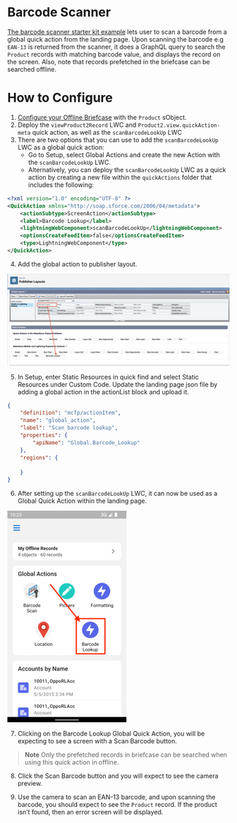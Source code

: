 # Barcode Scanner

[The barcode scanner starter kit example](../force-app/main/default/lwc/scanBarcodeLookUp/) lets user to scan a barcode from a global quick action from the landing page. Upon scanning the barcode e.g `EAN-13` is returned from the scanner, it does a GraphQL query to search the `Product` records with matching barcode value, and displays the record on the screen. Also, note that records prefetched in the briefcase can be searched offline.

# How to Configure

1. [Configure your Offline Briefcase](../README.md#define-an-offline-briefcase) with the `Product` sObject.
2. Deploy the `viewProduct2Record` LWC and `Product2.view.quickAction-meta` quick action, as well as the `scanBarcodeLookUp` LWC
3. There are two options that you can use to add the `scanBarcodeLookUp` LWC as a global quick action:
    - Go to Setup, select Global Actions and create the new Action with the `scanBarcodeLookUp` LWC.
    - Alternatively, you can deploy the `scanBarcodeLookUp` LWC as a quick action by creating a new file within the `quickActions` folder that includes the following:

```xml
<?xml version="1.0" encoding="UTF-8" ?>
<QuickAction xmlns="http://soap.sforce.com/2006/04/metadata">
    <actionSubtype>ScreenAction</actionSubtype>
    <label>Barcode Lookup</label>
    <lightningWebComponent>scanBarcodeLookUp</lightningWebComponent>
    <optionsCreateFeedItem>false</optionsCreateFeedItem>
    <type>LightningWebComponent</type>
</QuickAction>
```

4. Add the global action to publisher layout. 

  ![Add LWC Quick Actions to Mobile Layouts](../images/LWCQuickActionsPublisherLayouts.png)

5. In Setup, enter Static Resources in quick find and select Static Resources under Custom Code. Update the landing page json file by adding a global action in the actionList block and upload it.

```json
{
    "definition": "mcfp/actionItem",
    "name": "global_action",
    "label": "Scan barcode lookup",
    "properties": {
        "apiName": "Global.Barcode_Lookup"
    },
    "regions": {
    
    }
}
```

6. After setting up the `scanBarcodeLookUp` LWC, it can now be used as a Global Quick Action within the landing page. 

  ![Barcode Scanner Lookup Quick Action](../images/LandingPageBarcodeScannerLookupQuickAction.png)

7. Clicking on the Barcode Lookup Global Quick Action, you will be expecting to see a screen with a Scan Barcode button.

> **Note**
> Only the prefetched records in briefcase can be searched when using this quick action in offline.

8. Click the Scan Barcode button and you will expect to see the camera preview. 

9. Use the camera to scan an EAN-13 barcode, and upon scanning the barcode, you should expect to see the `Product` record. If the product isn’t found, then an error screen will be displayed.
